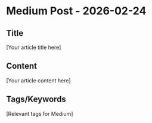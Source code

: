 # Medium Post - 2026-02-24

## Title
[Your article title here]

## Content
[Your article content here]

## Tags/Keywords
[Relevant tags for Medium]

